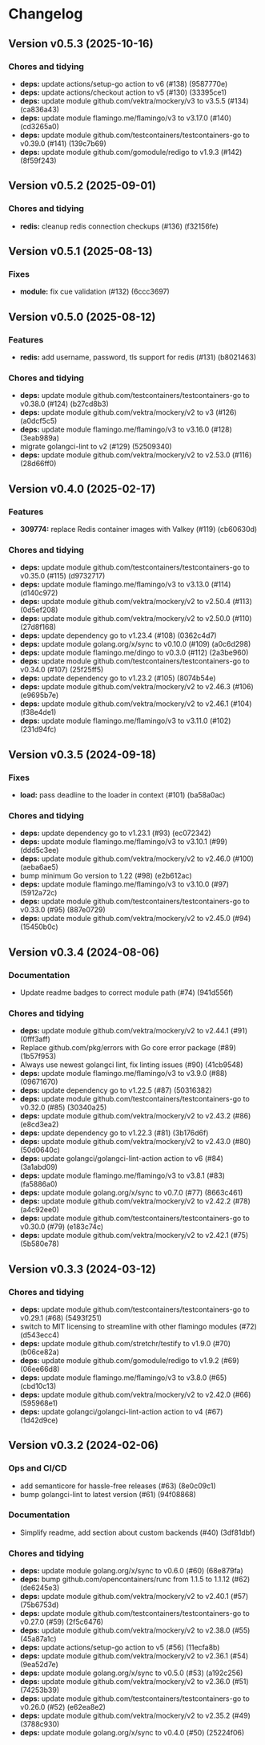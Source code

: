 # Changelog

## Version v0.5.3 (2025-10-16)

### Chores and tidying

- **deps:** update actions/setup-go action to v6 (#138) (9587770e)
- **deps:** update actions/checkout action to v5 (#130) (33395ce1)
- **deps:** update module github.com/vektra/mockery/v3 to v3.5.5 (#134) (ca836a43)
- **deps:** update module flamingo.me/flamingo/v3 to v3.17.0 (#140) (cd3265a0)
- **deps:** update module github.com/testcontainers/testcontainers-go to v0.39.0 (#141) (139c7b69)
- **deps:** update module github.com/gomodule/redigo to v1.9.3 (#142) (8f59f243)

## Version v0.5.2 (2025-09-01)

### Chores and tidying

- **redis:** cleanup redis connection checkups (#136) (f32156fe)

## Version v0.5.1 (2025-08-13)

### Fixes

- **module:** fix cue validation (#132) (6ccc3697)

## Version v0.5.0 (2025-08-12)

### Features

- **redis:** add username, password, tls support for redis (#131) (b8021463)

### Chores and tidying

- **deps:** update module github.com/testcontainers/testcontainers-go to v0.38.0 (#124) (b27cd8b3)
- **deps:** update module github.com/vektra/mockery/v2 to v3 (#126) (a0dcf5c5)
- **deps:** update module flamingo.me/flamingo/v3 to v3.16.0 (#128) (3eab989a)
- migrate golangci-lint to v2 (#129) (52509340)
- **deps:** update module github.com/vektra/mockery/v2 to v2.53.0 (#116) (28d66ff0)

## Version v0.4.0 (2025-02-17)

### Features

- **309774:** replace Redis container images with Valkey (#119) (cb60630d)

### Chores and tidying

- **deps:** update module github.com/testcontainers/testcontainers-go to v0.35.0 (#115) (d9732717)
- **deps:** update module flamingo.me/flamingo/v3 to v3.13.0 (#114) (d140c972)
- **deps:** update module github.com/vektra/mockery/v2 to v2.50.4 (#113) (0d5ef208)
- **deps:** update module github.com/vektra/mockery/v2 to v2.50.0 (#110) (27d8f168)
- **deps:** update dependency go to v1.23.4 (#108) (0362c4d7)
- **deps:** update module golang.org/x/sync to v0.10.0 (#109) (a0c6d298)
- **deps:** update module flamingo.me/dingo to v0.3.0 (#112) (2a3be960)
- **deps:** update module github.com/testcontainers/testcontainers-go to v0.34.0 (#107) (25f25ff5)
- **deps:** update dependency go to v1.23.2 (#105) (8074b54e)
- **deps:** update module github.com/vektra/mockery/v2 to v2.46.3 (#106) (e9695b7e)
- **deps:** update module github.com/vektra/mockery/v2 to v2.46.1 (#104) (f38e4de1)
- **deps:** update module flamingo.me/flamingo/v3 to v3.11.0 (#102) (231d94fc)

## Version v0.3.5 (2024-09-18)

### Fixes

- **load:** pass deadline to the loader in context (#101) (ba58a0ac)

### Chores and tidying

- **deps:** update dependency go to v1.23.1 (#93) (ec072342)
- **deps:** update module flamingo.me/flamingo/v3 to v3.10.1 (#99) (ddd5c3ee)
- **deps:** update module github.com/vektra/mockery/v2 to v2.46.0 (#100) (aeba6ae5)
- bump minimum Go version to 1.22 (#98) (e2b612ac)
- **deps:** update module flamingo.me/flamingo/v3 to v3.10.0 (#97) (5912a72c)
- **deps:** update module github.com/testcontainers/testcontainers-go to v0.33.0 (#95) (887e0729)
- **deps:** update module github.com/vektra/mockery/v2 to v2.45.0 (#94) (15450b0c)

## Version v0.3.4 (2024-08-06)

### Documentation

- Update readme badges to correct module path (#74) (941d556f)

### Chores and tidying

- **deps:** update module github.com/vektra/mockery/v2 to v2.44.1 (#91) (0fff3aff)
- Replace github.com/pkg/errors with Go core error package (#89) (1b57f953)
- Always use newest golangci lint, fix linting issues (#90) (41cb9548)
- **deps:** update module flamingo.me/flamingo/v3 to v3.9.0 (#88) (09671670)
- **deps:** update dependency go to v1.22.5 (#87) (50316382)
- **deps:** update module github.com/testcontainers/testcontainers-go to v0.32.0 (#85) (30340a25)
- **deps:** update module github.com/vektra/mockery/v2 to v2.43.2 (#86) (e8cd3ea2)
- **deps:** update dependency go to v1.22.3 (#81) (3b176d6f)
- **deps:** update module github.com/vektra/mockery/v2 to v2.43.0 (#80) (50d0640c)
- **deps:** update golangci/golangci-lint-action action to v6 (#84) (3a1abd09)
- **deps:** update module flamingo.me/flamingo/v3 to v3.8.1 (#83) (fa5886a0)
- **deps:** update module golang.org/x/sync to v0.7.0 (#77) (8663c461)
- **deps:** update module github.com/vektra/mockery/v2 to v2.42.2 (#78) (a4c92ee0)
- **deps:** update module github.com/testcontainers/testcontainers-go to v0.30.0 (#79) (e183c74c)
- **deps:** update module github.com/vektra/mockery/v2 to v2.42.1 (#75) (5b580e78)

## Version v0.3.3 (2024-03-12)

### Chores and tidying

- **deps:** update module github.com/testcontainers/testcontainers-go to v0.29.1 (#68) (5493f251)
- switch to MIT licensing to streamline with other flamingo modules (#72) (d543ecc4)
- **deps:** update module github.com/stretchr/testify to v1.9.0 (#70) (b06ce82a)
- **deps:** update module github.com/gomodule/redigo to v1.9.2 (#69) (06ee66d8)
- **deps:** update module flamingo.me/flamingo/v3 to v3.8.0 (#65) (cbd10c13)
- **deps:** update module github.com/vektra/mockery/v2 to v2.42.0 (#66) (595968e1)
- **deps:** update golangci/golangci-lint-action action to v4 (#67) (1d42d9ce)

## Version v0.3.2 (2024-02-06)

### Ops and CI/CD

- add semanticore for hassle-free releases (#63) (8e0c09c1)
- bump golangci-lint to latest version (#61) (94f08868)

### Documentation

- Simplify readme, add section about custom backends (#40) (3df81dbf)

### Chores and tidying

- **deps:** update module golang.org/x/sync to v0.6.0 (#60) (68e879fa)
- **deps:** bump github.com/opencontainers/runc from 1.1.5 to 1.1.12 (#62) (de6245e3)
- **deps:** update module github.com/vektra/mockery/v2 to v2.40.1 (#57) (75b6753d)
- **deps:** update module github.com/testcontainers/testcontainers-go to v0.27.0 (#59) (2f5c6476)
- **deps:** update module github.com/vektra/mockery/v2 to v2.38.0 (#55) (45a87a1c)
- **deps:** update actions/setup-go action to v5 (#56) (11ecfa8b)
- **deps:** update module github.com/vektra/mockery/v2 to v2.36.1 (#54) (9ea52d7e)
- **deps:** update module golang.org/x/sync to v0.5.0 (#53) (a192c256)
- **deps:** update module github.com/vektra/mockery/v2 to v2.36.0 (#51) (74253b39)
- **deps:** update module github.com/testcontainers/testcontainers-go to v0.26.0 (#52) (e62ea8e2)
- **deps:** update module github.com/vektra/mockery/v2 to v2.35.2 (#49) (3788c930)
- **deps:** update module golang.org/x/sync to v0.4.0 (#50) (25224f06)


